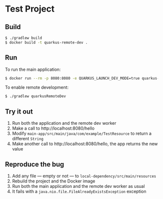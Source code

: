 # Test Project

## Build

```sh
$ ./gradlew build
$ docker build -t quarkus-remote-dev .
```

## Run

To run the main application:
```sh
$ docker run --rm -p 8080:8080 -e QUARKUS_LAUNCH_DEV_MODE=true quarkus-remote-dev
```

To enable remote development:
```sh
$ ./gradlew quarkusRemoteDev
```

## Try it out

1. Run both the application and the remote dev worker
2. Make a call to http://localhost:8080/hello
3. Modify `main-app/src/main/java/com/example/TestResource` to return a different `String`
4. Make another call to http://localhost:8080/hello, the app returns the new value

## Reproduce the bug

1. Add any file — empty or not — to `local-dependency/src/main/resources`
2. Rebuild the project and the Docker image
3. Run both the main application and the remote dev worker as usual
4. It fails with a `java.nio.file.FileAlreadyExistsException` exception